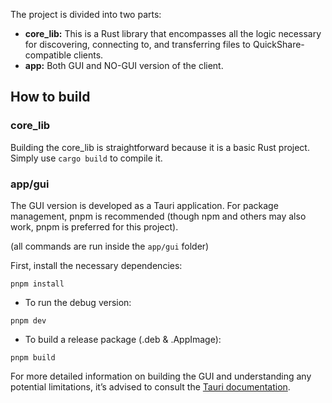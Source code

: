 The project is divided into two parts:

- **core_lib:** This is a Rust library that encompasses all the logic necessary for discovering, connecting to, and transferring files to QuickShare-compatible clients.
- **app:** Both GUI and NO-GUI version of the client.

How to build
--------------------------

### core_lib

Building the core_lib is straightforward because it is a basic Rust project. Simply use `cargo build` to compile it.

### app/gui

The GUI version is developed as a Tauri application. For package management, pnpm is recommended (though npm and others may also work, pnpm is preferred for this project).

(all commands are run inside the `app/gui` folder)

First, install the necessary dependencies:

```
pnpm install
```

- To run the debug version:

```
pnpm dev
```

- To build a release package (.deb & .AppImage):

```
pnpm build
```

For more detailed information on building the GUI and understanding any potential limitations, it’s advised to consult the [Tauri documentation](https://tauri.app/v1/guides/building/linux).